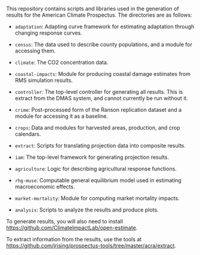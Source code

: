 This repository contains scripts and libraries used in the generation
of results for the American Climate Prospectus.  The directories are
as follows:

 - `adaptation`: Adapting curve framework for estimating adaptation
   through changing response curves.

 - `census`: The data used to describe county populations, and a
   module for accessing them.

 - `climate`: The CO2 concentration data.

 - `coastal-impacts`: Module for producing coastal damage estimates from RMS
   simulation results.

 - `controller`: The top-level controller for generating all results.
   This is extract from the DMAS system, and cannot currently be run
   without it.

 - `crime`: Post-processed form of the Ranson replication dataset and
   a module for accessing it as a baseline.

 - `crops`: Data and modules for harvested areas, production, and crop
   calendars.

 - `extract`: Scripts for translating projection data into composite
   results.

 - `iam`: The top-level framework for generating projection results.

 - `agriculture`: Logic for describing agricultural response functions.

 - `rhg-muse`: Computable general equilibrium model used in estimating
   macroeconomic effects.

 - `market-mortality`: Module for computing market mortality impacts.

 - `analysis`: Scripts to analyze the results and produce plots.

To generate results, you will also need to install
https://github.com/ClimateImpactLab/open-estimate.

To extract information from the results, use the tools at
https://github.com/jrising/prospectus-tools/tree/master/acra/extract.
